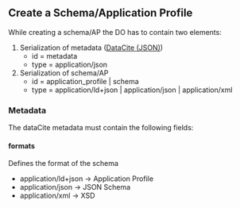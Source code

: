 ## Create a Schema/Application Profile

While creating a schema/AP the DO has to contain
two elements:
1. Serialization of metadata ([DataCite (JSON)](../datacite/schema.md))
   - id = metadata
   - type = application/json   
2. Serialization of schema/AP
   - id = application_profile | schema
   - type = application/ld+json | application/json | application/xml

### Metadata
The dataCite metadata must contain the following fields:
#### formats
Defines the format of the schema
  - application/ld+json -> Application Profile
  - application/json    -> JSON Schema
  - application/xml     -> XSD
  
